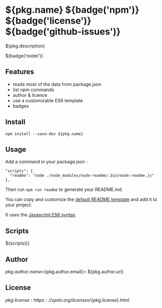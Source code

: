 # ${pkg.name} ${badge('npm')} ${badge('license')} ${badge('github-issues')}

${pkg.description}

${badge('nodei')}

## Features

 - reads most of the data from package.json
 - list npm commands
 - author & licence
 - use a customizable ES6 template
 - badges

## Install

`npm install --save-dev ${pkg.name}`

## Usage

Add a command in your package.json :
```
"scripts": {
  "readme": "node ./node_modules/node-readme/.bin/node-readme.js"
},
```

Then run `npm run readme` to generate your README.md.

You can copy and customize the [default README template](./src/.README.md) and add it to your project.

It uses the [Javascript ES6 syntax](https://developer.mozilla.org/en-US/docs/Web/JavaScript/Reference/template_strings)

## Scripts  

${scripts()}


## Author

${pkg.author.name} <${pkg.author.email}> ${pkg.author.url}

## License

${pkg.license} : https://spdx.org/licenses/${pkg.license}.html
